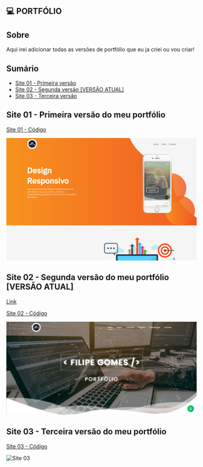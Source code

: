 ## 💻 PORTFÓLIO

 ## Sobre

 Aqui irei adicionar todas as versões de portfólio que eu ja criei ou vou criar!

## Sumário

* [Site 01 - Primeira versão](#id01)
* [Site 02 - Segunda versão [VERSÃO ATUAL]](#id02)
* [Site 03 - Terceira versão](#id03)

##  Site 01 - Primeira versão do meu portfólio <a name="id01"></a>
[Site 01 - Código](https://github.com/LipzDev/Portfolio/tree/main/Portfolio%20v1)

![Site 01](https://github.com/LipzDev/Portfolio/blob/main/Portfolio%20v1/layout3.png)


##  Site 02 - Segunda versão do meu portfólio [VERSÃO ATUAL] <a name="id02"></a>
[Link](http://filipe-dev.epizy.com/)

[Site 02 - Código](https://github.com/LipzDev/Portfolio/tree/main/Portfolio%20v2)

![Site 02](https://github.com/LipzDev/Portfolio/blob/main/Portfolio%20v2/layout4.png)


##  Site 03 - Terceira versão do meu portfólio <a name="id03"></a>
[Site 03 - Código]()

![Site 03]()


